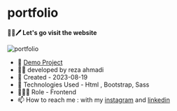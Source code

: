 # portfolio

**👨‍💻🖊️ Let's go visit the website**

![portfolio](https://github.com/ahmadideveloper/portfolio/assets/141068188/a93cd646-d0d3-430f-8293-ffb4f41138c8)

- 🔗 [Demo Project](https://ahmadideveloper.github.io/portfolio2/)
- 👨‍💻 developed by reza ahmadi
- 📆 Created - 2023-08-19
- 🤖 Technologies Used - Html , Bootstrap, Sass
- 🕵🏻‍♀️ Role - Frontend
- 📫 How to reach me : with my [instagram](https://instagram.com/ahmadideveloper) and [linkedin](https://linkedin.com/in/reza-ahmadi-639351286)
